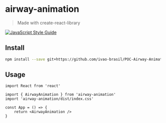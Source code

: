 # airway-animation

> Made with create-react-library

[![JavaScript Style Guide](https://img.shields.io/badge/code_style-standard-brightgreen.svg)](https://standardjs.com)

## Install

```bash
npm install --save git+https://github.com/ivao-brasil/POC-Airway-Animation.git
```

## Usage

```tsx
import React from 'react'

import { AirwayAnimation } from 'airway-animation'
import 'airway-animation/dist/index.css'

const App = () => {
    return <AirwayAnimation />
}
```
